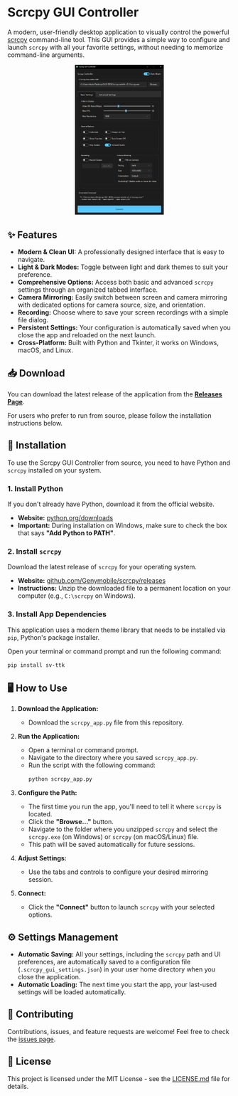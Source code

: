 # Scrcpy GUI Controller

A modern, user-friendly desktop application to visually control the powerful [scrcpy](https://github.com/Genymobile/scrcpy) command-line tool. This GUI provides a simple way to configure and launch `scrcpy` with all your favorite settings, without needing to memorize command-line arguments.

<p align="center">
  <img src="assets/Screenshot.png" alt="Scrcpy GUI Screenshot" width="200">
</p>

## ✨ Features

- **Modern & Clean UI:** A professionally designed interface that is easy to navigate.
- **Light & Dark Modes:** Toggle between light and dark themes to suit your preference.
- **Comprehensive Options:** Access both basic and advanced `scrcpy` settings through an organized tabbed interface.
- **Camera Mirroring:** Easily switch between screen and camera mirroring with dedicated options for camera source, size, and orientation.
- **Recording:** Choose where to save your screen recordings with a simple file dialog.
- **Persistent Settings:** Your configuration is automatically saved when you close the app and reloaded on the next launch.
- **Cross-Platform:** Built with Python and Tkinter, it works on Windows, macOS, and Linux.

## 📥 Download

You can download the latest release of the application from the [**Releases Page**](https://github.com/YOUR_USERNAME/YOUR_REPOSITORY/releases).

For users who prefer to run from source, please follow the installation instructions below.

## 🚀 Installation

To use the Scrcpy GUI Controller from source, you need to have Python and `scrcpy` installed on your system.

### 1. Install Python

If you don't already have Python, download it from the official website.

- **Website:** [python.org/downloads](https://www.python.org/downloads/)
- **Important:** During installation on Windows, make sure to check the box that says **"Add Python to PATH"**.

### 2. Install `scrcpy`

Download the latest release of `scrcpy` for your operating system.

- **Website:** [github.com/Genymobile/scrcpy/releases](https://github.com/Genymobile/scrcpy/releases)
- **Instructions:** Unzip the downloaded file to a permanent location on your computer (e.g., `C:\scrcpy` on Windows).

### 3. Install App Dependencies

This application uses a modern theme library that needs to be installed via `pip`, Python's package installer.

Open your terminal or command prompt and run the following command:
```bash
pip install sv-ttk
```

## 🖥️ How to Use

1.  **Download the Application:**
    - Download the `scrcpy_app.py` file from this repository.

2.  **Run the Application:**
    - Open a terminal or command prompt.
    - Navigate to the directory where you saved `scrcpy_app.py`.
    - Run the script with the following command:
      ```bash
      python scrcpy_app.py
      ```

3.  **Configure the Path:**
    - The first time you run the app, you'll need to tell it where `scrcpy` is located.
    - Click the **"Browse..."** button.
    - Navigate to the folder where you unzipped `scrcpy` and select the `scrcpy.exe` (on Windows) or `scrcpy` (on macOS/Linux) file.
    - This path will be saved automatically for future sessions.

4.  **Adjust Settings:**
    - Use the tabs and controls to configure your desired mirroring session.

5.  **Connect:**
    - Click the **"Connect"** button to launch `scrcpy` with your selected options.

## ⚙️ Settings Management

- **Automatic Saving:** All your settings, including the `scrcpy` path and UI preferences, are automatically saved to a configuration file (`.scrcpy_gui_settings.json`) in your user home directory when you close the application.
- **Automatic Loading:** The next time you start the app, your last-used settings will be loaded automatically.

## 🤝 Contributing

Contributions, issues, and feature requests are welcome! Feel free to check the [issues page](https://github.com/YOUR_USERNAME/YOUR_REPOSITORY/issues).

## 📄 License

This project is licensed under the MIT License - see the [LICENSE.md](LICENSE.md) file for details.
